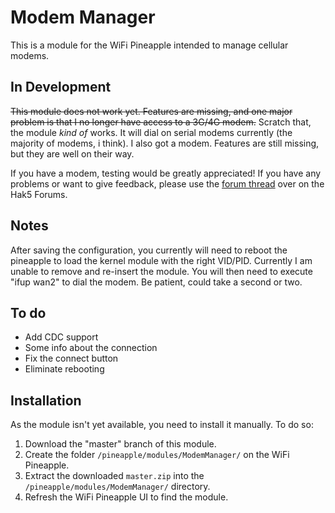 # Modem Manager
This is a module for the WiFi Pineapple intended to manage cellular modems.

## In Development
~~This module does not work yet. Features are missing, and one major problem is that I no longer have access to a 3G/4G modem.~~
Scratch that, the module _kind of_ works. It will dial on serial modems currently (the majority of modems, i think). I also got a modem.
Features are still missing, but they are well on their way.

If you have a modem, testing would be greatly appreciated! If you have any problems or want to give feedback, please use the
[forum thread](https://forums.hak5.org/index.php?/topic/38593-official-modem-manager/) over on the Hak5 Forums.

## Notes
After saving the configuration, you currently will need to reboot the pineapple to load the kernel module with the right VID/PID. Currently I am unable to remove and re-insert the module. You will then need to execute "ifup wan2" to dial the modem. Be patient, could take a second or two.

## To do
- Add CDC support
- Some info about the connection
- Fix the connect button
- Eliminate rebooting

## Installation
As the module isn't yet available, you need to install it manually. To do so:

1. Download the "master" branch of this module.
2. Create the folder `/pineapple/modules/ModemManager/` on the WiFi Pineapple.
3. Extract the downloaded `master.zip` into the `/pineapple/modules/ModemManager/` directory.
4. Refresh the WiFi Pineapple UI to find the module.